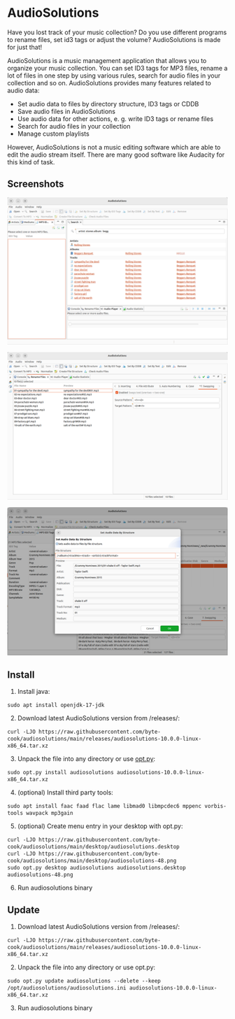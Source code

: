 # AudioSolutions

Have you lost track of your music collection? Do you use different programs to rename files, set id3 tags or adjust the volume? AudioSolutions is made for just that!

AudioSolutions is a music management application that allows you to organize your music collection. You can set ID3 tags for MP3 files, rename a lot of files in one step by using various rules, search for audio files in your collection and so on. AudioSolutions provides many features related to audio data:
- Set audio data to files by directory structure, ID3 tags or CDDB  
- Save audio files in AudioSolutions  
- Use audio data for other actions, e. g. write ID3 tags or rename files  
- Search for audio files in your collection  
- Manage custom playlists  

However, AudioSolutions is not a music editing software which are able to edit the audio stream itself. There are many good software like Audacity for this kind of task.

## Screenshots

![Search](screenshots/audiosolutions-01-search.png?raw=true "Search by artist and album")  

![Search](screenshots/audiosolutions-02-rename.png?raw=true "Rename files")  

![Search](screenshots/audiosolutions-03-structure.png?raw=true "Read audio data by file structure")  

## Install

1. Install java:

```
sudo apt install openjdk-17-jdk
```

2. Download latest AudioSolutions version from /releases/:

```
curl -LJO https://raw.githubusercontent.com/byte-cook/audiosolutions/main/releases/audiosolutions-10.0.0-linux-x86_64.tar.xz
```

3. Unpack the file into any directory or use [opt.py](https://github.com/byte-cook/opt):

```
sudo opt.py install audiosolutions audiosolutions-10.0.0-linux-x86_64.tar.xz
```

4. (optional) Install third party tools:

```
sudo apt install faac faad flac lame libmad0 libmpcdec6 mppenc vorbis-tools wavpack mp3gain
```

5. (optional) Create menu entry in your desktop with opt.py:

```
curl -LJO https://raw.githubusercontent.com/byte-cook/audiosolutions/main/desktop/audiosolutions.desktop
curl -LJO https://raw.githubusercontent.com/byte-cook/audiosolutions/main/desktop/audiosolutions-48.png
sudo opt.py desktop audiosolutions audiosolutions.desktop audiosolutions-48.png
```

6. Run audiosolutions binary

## Update

1. Download latest AudioSolutions version from /releases/:

```
curl -LJO https://raw.githubusercontent.com/byte-cook/audiosolutions/main/releases/audiosolutions-10.0.0-linux-x86_64.tar.xz
```

2. Unpack the file into any directory or use opt.py:

```
sudo opt.py update audiosolutions --delete --keep /opt/audiosolutions/audiosolutions.ini audiosolutions-10.0.0-linux-x86_64.tar.xz
```

3. Run audiosolutions binary
